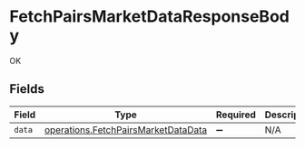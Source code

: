 # FetchPairsMarketDataResponseBody

OK


## Fields

| Field                                                                                      | Type                                                                                       | Required                                                                                   | Description                                                                                |
| ------------------------------------------------------------------------------------------ | ------------------------------------------------------------------------------------------ | ------------------------------------------------------------------------------------------ | ------------------------------------------------------------------------------------------ |
| `data`                                                                                     | [operations.FetchPairsMarketDataData](../../models/operations/fetchpairsmarketdatadata.md) | :heavy_minus_sign:                                                                         | N/A                                                                                        |